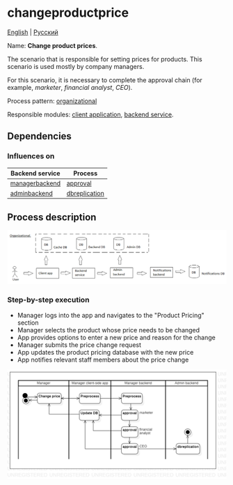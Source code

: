 # changeproductprice

[English](changeproductprice.md) | [Русский](changeproductprice.ru.md)

Name: **Change product prices**.

The scenario that is responsible for setting prices for products.
This scenario is used mostly by company managers.

For this scenario, it is necessary to complete the approval chain (for example, *marketer*, *financial analyst*, *CEO*).

Process pattern: [organizational](../../processpatterns/organizational.md)

Responsible modules: [client application](../../frontend/managerclient.md), [backend service](../../backend/managerbackend.md).

## Dependencies

### Influences on

| Backend service | Process |
| --- | ---- |
| [managerbackend](../../backend/managerbackend.md) | [approval](../manager/approval.md) |
| [adminbackend](../../backend/adminbackend.md) | [dbreplication](../admin/dbreplication.md) |

## Process description

![organizational_overall](../../img/organizational_overall.png)

### Step-by-step execution

- Manager logs into the app and navigates to the "Product Pricing" section
- Manager selects the product whose price needs to be changed
- App provides options to enter a new price and reason for the change
- Manager submits the price change request
- App updates the product pricing database with the new price
- App notifies relevant staff members about the price change

![manager.changeproductprice](../../img/activitydiagrams/manager.changeproductprice.png)
